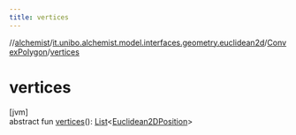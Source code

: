 ```yaml
---
title: vertices
---
```

//[alchemist](../../../index.html)/[it.unibo.alchemist.model.interfaces.geometry.euclidean2d](../index.html)/[ConvexPolygon](index.html)/[vertices](vertices.html)



# vertices



[jvm]\
abstract fun [vertices](vertices.html)(): [List](https://kotlinlang.org/api/latest/jvm/stdlib/kotlin.collections/-list/index.html)<[Euclidean2DPosition](../../it.unibo.alchemist.model.implementations.positions/-euclidean2-d-position/index.html)>




